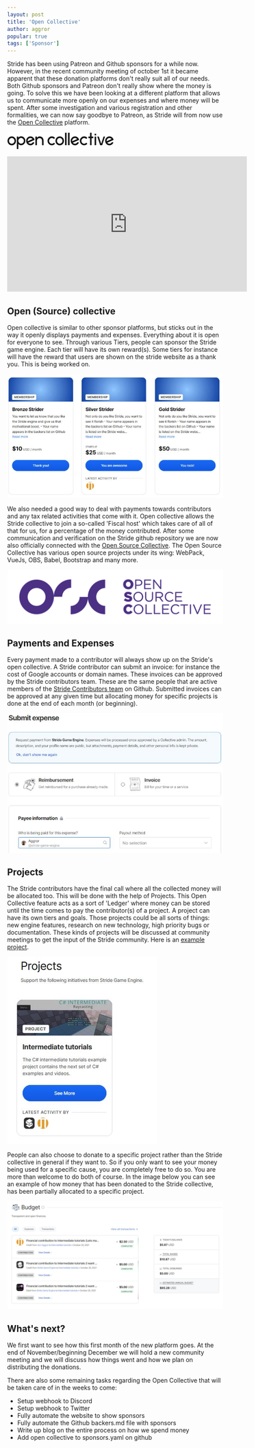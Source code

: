 ```yaml
---
layout: post
title: 'Open Collective'
author: aggror
popular: true
tags: ['Sponsor']
---
```


Stride has been using Patreon and Github sponsors for a while now. However, in the recent community meeting of october 1st it became apparent that these donation platforms don't really suit all of our needs. Both Github sponsors and Patreon don't really show where the money is going. To solve this we have been looking at a different platform that allows us to communicate more openly on our expenses and where money will be spent. After some investigation and various registration and other formalities, we can now say goodbye to Patreon, as Stride will from now use the [Open Collective](https://opencollective.com/stride3d) platform.

![Open Collective Logo](/images/blog/2021-10-31-open-collective/opencollective.svg)

<iframe width="560" height="315" src="https://www.youtube.com/embed/ufKkAsaJNTM" frameborder="0" allow="accelerometer; autoplay; encrypted-media; gyroscope; picture-in-picture" allowfullscreen></iframe>

## Open (Source) collective ##
Open collective is similar to other sponsor platforms, but sticks out in the way it openly displays payments and expenses. Everything about it is open for everyone to see. Through various Tiers, people can sponsor the Stride game engine. Each tier will have its own reward(s). Some tiers for instance will have the reward that users are shown on the stride website as a thank you. This is being worked on.

![Tiers and rewards](/images/blog/2021-10-31-open-collective/tiers.JPG)

We also needed a good way to deal with payments towards contributors and any tax related activities that come with it. Open collective allows the Stride collective to join a so-called 'Fiscal host' which takes care of all of that for us, for a percentage of the money contributed. After some communication and verification on the Stride github repository we are now also officially connected with the [Open Source Collective](https://www.oscollective.org/). The Open Source Collective has various open source projects under its wing: WebPack, VueJs, OBS, Babel, Bootstrap and many more.

![Open Source Collective Logo](/images/blog/2021-10-31-open-collective/oscollective.png)


## Payments and Expenses ##
Every payment made to a contributor will always show up on the Stride's open collective. A Stride contributor can submit an invoice: for instance the cost of Google accounts or domain names. These invoices can be approved by the Stride contributors team. These are the same people that are active members of the [Stride Contributors team](https://github.com/orgs/stride3d/people) on Github. Submitted invoices can be approved at any given time but allocating money for specific projects is done at the end of each month (or beginning).

![Expenses](/images/blog/2021-10-31-open-collective/invoice.JPG)

## Projects ##
The Stride contributors have the final call where all the collected money will be allocated too. This will be done with the help of Projects. This Open Collective feature acts as a sort of 'Ledger' where money can be stored until the time comes to pay the contributor(s) of a project. A project can have its own tiers and goals. Those projects could be all sorts of things: new engine features, research on new technology, high priority bugs or documentation. These kinds of projects will be discussed at community meetings to get the input of the Stride community. Here is an [example project](https://opencollective.com/stride3d/projects/stride-intermediate-tutorials).

![Projects](/images/blog/2021-10-31-open-collective/projects.JPG)

People can also choose to donate to a specific project rather than the Stride collective in general if they want to. So if you only want to see your money being used for a specific cause, you are completely free to do so. You are more than welcome to do both of course. In the image below you can see an example of how money that has been donated to the Stride collective, has been partially allocated to a specific project.

![Allocating budget](/images/blog/2021-10-31-open-collective/allocate_budget.JPG)

## What's next? ##
We first want to see how this first month of the new platform goes. At the end of November/beginning December we will hold a new community meeting and we will discuss how things went and how we plan on distributing the donations.

There are also some remaining tasks regarding the Open Collective that will be taken care of in the weeks to come:

* Setup webhook to Discord
* Setup webhook to Twitter
* Fully automate the website to show sponsors
* Fully automate the Github backers.md file with sponsors
* Write up blog on the entire process on how we spend money
* Add open collective to sponsors.yaml on github
